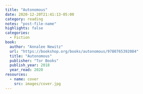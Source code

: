 ```yaml
---
title: "Autonomous"
date: 2020-12-20T21:41:13-05:00
category: reading
notes: "post-file-name"
highlights: false
categories:
  - Fiction
book:
  author: "Annalee Newitz"
  url: "https://bookshop.org/books/autonomous/9780765392084"
  title: "Autonomous"
  publisher: "Tor Books"
  publish_year: 2018
  year_read: 2020
resources:
  - name: cover
    src: images/cover.jpg
---
```


